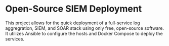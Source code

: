 # Open-Source SIEM Deployment

This project allows for the quick deployment of a full-service log aggregration, SIEM, and SOAR stack using only free, open-source software. It utilizes Ansible to configure the hosts and Docker Compose to deploy the services.